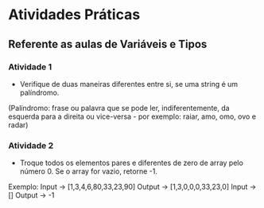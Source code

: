 # Atividades Práticas

## Referente as aulas de Variáveis e Tipos

### Atividade 1

- Verifique de duas maneiras diferentes entre si, se uma string é um palíndromo.

(Palíndromo: frase ou palavra que se pode ler, indiferentemente, da esquerda para a direita ou vice-versa - por exemplo: raiar, amo, omo, ovo e radar)

### Atividade 2

- Troque todos os elementos pares e diferentes  de zero de array pelo número 0. Se o array for vazio, retorne -1.

Exemplo: 
Input -> [1,3,4,6,80,33,23,90]
Output -> [1,3,0,0,0,33,23,0]
Input -> []
Output -> -1